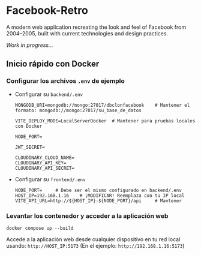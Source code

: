 # Facebook-Retro

A modern web application recreating the look and feel of Facebook from 2004–2005, built with current technologies and design practices.

*Work in progress…*

## Inicio rápido con Docker

### Configurar los archivos `.env` de ejemplo

- Configurar su `backend/.env`

    ```
    MONGODB_URI=mongodb://mongo:27017/dbclonfacebook    # Mantener el formato: mongodb://mongo:27017/su_base_de_datos

    VITE_DEPLOY_MODE=LocalServerDocker  # Mantener para pruebas locales con Docker

    NODE_PORT=

    JWT_SECRET=

    CLOUDINARY_CLOUD_NAME=
    CLOUDINARY_API_KEY=
    CLOUDINARY_API_SECRET=
    ```

- Configurar su `frontend/.env`

    ```
    NODE_PORT=     # Debe ser el mismo configurado en backend/.env
    HOST_IP=192.168.1.16    # ¡MODIFICAR! Reemplaza con tu IP local
    VITE_API_URL=http://${HOST_IP}:${NODE_PORT}/api     # Mantener
    ```

### Levantar los contenedor y acceder a la aplicación web

```
docker compose up --build
```

Accede a la aplicación web desde cualquier dispositivo en tu red local usando: `http://HOST_IP:5173` (En el ejemplo: `http://192.168.1.16:5173`)